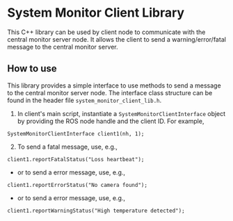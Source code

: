 # System Monitor Client Library
This C++ library can be used by client node to communicate with the central monitor server node. It allows the client to send a warning/error/fatal message to the central monitor server.

## How to use
This library provides a simple interface to use methods to send a message to the central monitor server node. The interface class structure can be found in the header file `system_monitor_client_lib.h`.
1. In client's main script, instantiate a `SystemMonitorClientInterface` object by providing the ROS node handle and the client ID. For example,
```
SystemMonitorClientInterface client1(nh, 1);
```
2. To send a fatal message, use, e.g.,
```
client1.reportFatalStatus("Loss heartbeat");
```
- or to send a error message, use, e.g., 
```
client1.reportErrorStatus("No camera found");
```
- or to send a error message, use, e.g., 
```
client1.reportWarningStatus("High temperature detected");
```